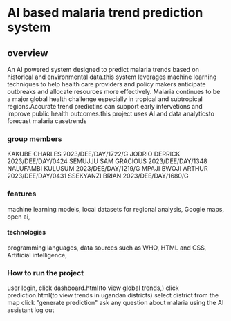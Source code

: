 # AI based malaria trend prediction system
## overview
An AI powered system designed to predict malaria trends based on historical and environmental data.this system leverages machine learning techniques to help health care providers and policy makers anticipate outbreaks and allocate resources more effectively.
Malaria continues to be a major global health challenge especially in tropical and subtropical regions.Accurate trend predictins can support early intervetions and improve public health outcomes.this project uses AI and data analyticsto forecast malaria casetrends
### group members
KAKUBE CHARLES      2023/DEE/DAY/1722/G
JODRIO DERRICK      2023/DEE/DAY/0424
SEMUJJU SAM GRACIOUS  2023/DEE/DAY/1348
NALUFAMBI KULUSUM     2023/DEE/DAY/1219/G
MPAJI BWOJI ARTHUR    2023/DEE/DAY/0431
SSEKYANZI BRIAN        2023/DEE/DAY/1680/G
### features
machine learning models,
local datasets for regional analysis,
Google maps,
open ai,
#### technologies
programming languages,
data sources such as WHO,
HTML and CSS,
Artificial intelligence,
### How to run the project
user login,
click dashboard.html(to view global trends,)
click prediction.html(to view trends in ugandan districts)
select district from the map
click "generate prediction"
ask any question about malaria using the AI assistant
log out


